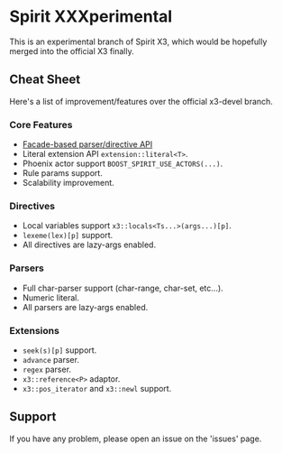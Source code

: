 Spirit XXXperimental
======

This is an experimental branch of Spirit X3, which would be hopefully merged into the official X3 finally.


## Cheat Sheet
Here's a list of improvement/features over the official x3-devel branch.

### Core Features
* [Facade-based parser/directive API](https://github.com/jamboree/spirit/wiki/Facade-API)
* Literal extension API `extension::literal<T>`. 
* Phoenix actor support `BOOST_SPIRIT_USE_ACTORS(...)`.
* Rule params support.
* Scalability improvement.

### Directives
* Local variables support `x3::locals<Ts...>(args...)[p]`.
* `lexeme(lex)[p]` support.
* All directives are lazy-args enabled.

### Parsers
* Full char-parser support (char-range, char-set, etc...).
* Numeric literal.
* All parsers are lazy-args enabled.

### Extensions
* `seek(s)[p]` support.
* `advance` parser.
* `regex` parser.
* `x3::reference<P>` adaptor.
* `x3::pos_iterator` and `x3::newl` support.

## Support
If you have any problem, please open an issue on the 'issues' page.
